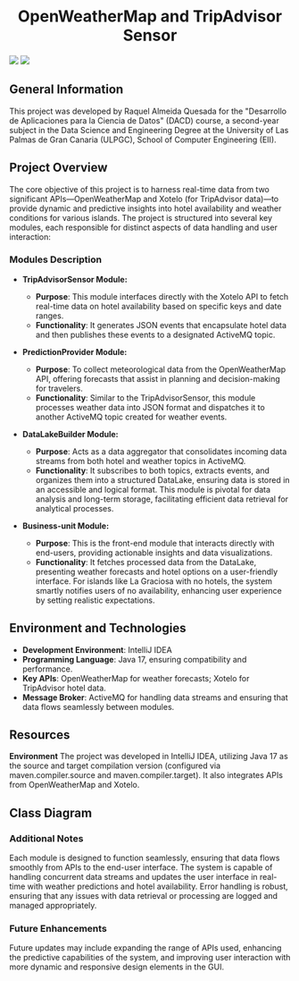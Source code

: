 <h1 align="center"> OpenWeatherMap and TripAdvisor Sensor </h1>

<p align="left">

   <img src="https://img.shields.io/badge/STATUS-COMPLETE-green">
   <img src="https://img.shields.io/badge/Released-June%202024-yellow">
   </p>

## General Information
This project was developed by Raquel Almeida Quesada for the "Desarrollo de Aplicaciones para la Ciencia de Datos" (DACD) course, a second-year subject in the Data Science and Engineering Degree at the University of Las Palmas de Gran Canaria (ULPGC), School of Computer Engineering (EII).

## Project Overview
The core objective of this project is to harness real-time data from two significant APIs—OpenWeatherMap and Xotelo (for TripAdvisor data)—to provide dynamic and predictive insights into hotel availability and weather conditions for various islands. The project is structured into several key modules, each responsible for distinct aspects of data handling and user interaction:

### Modules Description

- **TripAdvisorSensor Module:**
  - **Purpose**: This module interfaces directly with the Xotelo API to fetch real-time data on hotel availability based on specific keys and date ranges.
  - **Functionality**: It generates JSON events that encapsulate hotel data and then publishes these events to a designated ActiveMQ topic.

- **PredictionProvider Module:**
  - **Purpose**: To collect meteorological data from the OpenWeatherMap API, offering forecasts that assist in planning and decision-making for travelers.
  - **Functionality**: Similar to the TripAdvisorSensor, this module processes weather data into JSON format and dispatches it to another ActiveMQ topic created for weather events.

- **DataLakeBuilder Module:**
  - **Purpose**: Acts as a data aggregator that consolidates incoming data streams from both hotel and weather topics in ActiveMQ.
  - **Functionality**: It subscribes to both topics, extracts events, and organizes them into a structured DataLake, ensuring data is stored in an accessible and logical format. This module is pivotal for data analysis and long-term storage, facilitating efficient data retrieval for analytical processes.

- **Business-unit Module:**
  - **Purpose**: This is the front-end module that interacts directly with end-users, providing actionable insights and data visualizations.
  - **Functionality**: It fetches processed data from the DataLake, presenting weather forecasts and hotel options on a user-friendly interface. For islands like La Graciosa with no hotels, the system smartly notifies users of no availability, enhancing user experience by setting realistic expectations.

## Environment and Technologies
- **Development Environment**: IntelliJ IDEA
- **Programming Language**: Java 17, ensuring compatibility and performance.
- **Key APIs**: OpenWeatherMap for weather forecasts; Xotelo for TripAdvisor hotel data.
- **Message Broker**: ActiveMQ for handling data streams and ensuring that data flows seamlessly between modules.


## Resources
**Environment**
The project was developed in IntelliJ IDEA, utilizing Java 17 as the source and target compilation version (configured via maven.compiler.source and maven.compiler.target). It also integrates APIs from OpenWeatherMap and Xotelo.

## Class Diagram


### Additional Notes
Each module is designed to function seamlessly, ensuring that data flows smoothly from APIs to the end-user interface. The system is capable of handling concurrent data streams and updates the user interface in real-time with weather predictions and hotel availability. Error handling is robust, ensuring that any issues with data retrieval or processing are logged and managed appropriately.

### Future Enhancements
Future updates may include expanding the range of APIs used, enhancing the predictive capabilities of the system, and improving user interaction with more dynamic and responsive design elements in the GUI.
